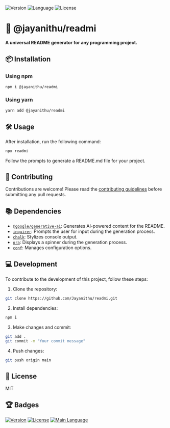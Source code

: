 ![Version](https://img.shields.io/badge/version-1.1.8-blue.svg) ![Language](https://img.shields.io/badge/language-Unknown-green.svg) ![License](https://img.shields.io/badge/license-MIT-orange.svg)

# 📖 @jayanithu/readmi

**A universal README generator for any programming project.**

## 📦 Installation

### Using npm

```sh
npm i @jayanithu/readmi
```

### Using yarn

```sh
yarn add @jayanithu/readmi
```

## 🛠 Usage

After installation, run the following command:

```sh
npx readmi
```

Follow the prompts to generate a README.md file for your project.

## 🤝 Contributing

Contributions are welcome! Please read the [contributing guidelines](https://github.com/Jayanithu/readmi/blob/main/CONTRIBUTING.md) before submitting any pull requests.

## 📚 Dependencies

- [`@google/generative-ai`](https://www.npmjs.com/package/@google/generative-ai): Generates AI-powered content for the README.
- [`inquirer`](https://www.npmjs.com/package/inquirer): Prompts the user for input during the generation process.
- [`chalk`](https://www.npmjs.com/package/chalk): Stylizes console output.
- [`ora`](https://www.npmjs.com/package/ora): Displays a spinner during the generation process.
- [`conf`](https://www.npmjs.com/package/conf): Manages configuration options.

## 💻 Development

To contribute to the development of this project, follow these steps:

1. Clone the repository:
```sh
git clone https://github.com/Jayanithu/readmi.git
```
2. Install dependencies:
```sh
npm i
```
3. Make changes and commit:
```sh
git add .
git commit -m "Your commit message"
```
4. Push changes:
```sh
git push origin main
```


## 📝 License

MIT

## 🏆 Badges

[![Version](https://img.shields.io/npm/v/@jayanithu/readmi.svg)](https://www.npmjs.com/package/@jayanithu/readmi)
[![License](https://img.shields.io/badge/License-MIT-blue.svg)](https://github.com/Jayanithu/readmi/blob/main/LICENSE)
[![Main Language](https://img.shields.io/badge/Main%20Language-Unknown-green.svg)](https://github.com/Jayanithu/readmi)